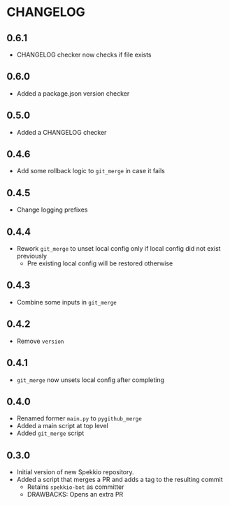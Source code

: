 # CHANGELOG

## 0.6.1
- CHANGELOG checker now checks if file exists

## 0.6.0
- Added a package.json version checker

## 0.5.0
- Added a CHANGELOG checker

## 0.4.6
- Add some rollback logic to `git_merge` in case it fails

## 0.4.5
- Change logging prefixes

## 0.4.4
- Rework `git_merge` to unset local config only if local config did not exist previously
  - Pre existing local config will be restored otherwise

## 0.4.3
- Combine some inputs in `git_merge`

## 0.4.2
- Remove `version`

## 0.4.1
- `git_merge` now unsets local config after completing

## 0.4.0
- Renamed former `main.py` to `pygithub_merge`
- Added a main script at top level
- Added `git_merge` script

## 0.3.0
- Initial version of new Spekkio repository.
- Added a script that merges a PR and adds a tag to the resulting commit
  - Retains `spekkio-bot` as committer
  - DRAWBACKS: Opens an extra PR
